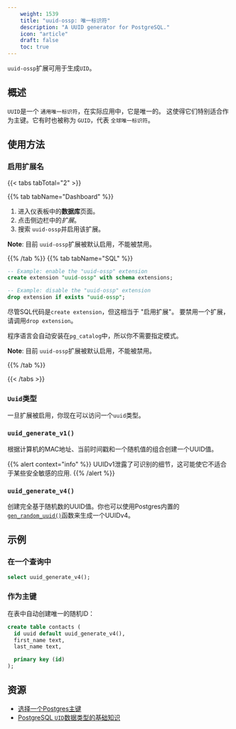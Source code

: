 ```yaml
---
    weight: 1539
    title: "uuid-ossp: 唯一标识符"
    description: "A UUID generator for PostgreSQL."
    icon: "article"
    draft: false
    toc: true
---
```


`uuid-ossp`扩展可用于生成`UID`。

## 概述

`UUID`是一个 `通用唯一标识符`，在实际应用中，它是唯一的。
这使得它们特别适合作为主键。它有时也被称为 `GUID`，代表 `全球唯一标识符`。

## 使用方法

### 启用扩展名

{{< tabs tabTotal="2" >}}


{{% tab tabName="Dashboard" %}}



1. 进入仪表板中的**数据库**页面。
2. 点击侧边栏中的*扩展*。
3. 搜索 `uuid-ossp`并启用该扩展。

**Note**:
目前 `uuid-ossp`扩展被默认启用，不能被禁用。



{{% /tab %}}
{{% tab tabName="SQL" %}}



```sql
-- Example: enable the "uuid-ossp" extension
create extension "uuid-ossp" with schema extensions;

-- Example: disable the "uuid-ossp" extension
drop extension if exists "uuid-ossp";
```

尽管SQL代码是`create extension`，但这相当于 "启用扩展"。
要禁用一个扩展，请调用`drop extension`。

程序语言会自动安装在`pg_catalog`中，所以你不需要指定模式。

**Note**:
目前 `uuid-ossp`扩展被默认启用，不能被禁用。



{{% /tab %}}

{{< /tabs >}}

### `Uuid`类型

一旦扩展被启用，你现在可以访问一个`uuid`类型。

### `uuid_generate_v1()`

根据计算机的MAC地址、当前时间戳和一个随机值的组合创建一个UUID值。

{{% alert context="info" %}}
UUIDv1泄露了可识别的细节，这可能使它不适合于某些安全敏感的应用.
{{% /alert %}}

### `uuid_generate_v4()`

创建完全基于随机数的UUID值。你也可以使用Postgres内置的[`gen_random_uuid()`](https://www.postgresql.org/docs/current/functions-uuid.html)函数来生成一个UUIDv4。

## 示例

### 在一个查询中

```sql
select uuid_generate_v4();
```

### 作为主键

在表中自动创建唯一的随机ID：

```sql
create table contacts (
  id uuid default uuid_generate_v4(),
  first_name text,
  last_name text,

  primary key (id)
);
```

## 资源

- [选择一个Postgres主键](https://supabase.com/blog/choosing-a-postgres-primary-key)
- [PostgreSQL `UID`数据类型的基础知识](https://www.postgresqltutorial.com/postgresql-uuid/)


